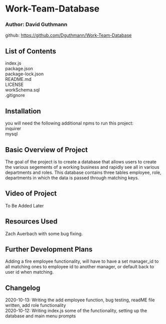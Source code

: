 # Work-Team-Database
### Author: David Guthmann

github: https://github.com/Dguthmann/Work-Team-Database  


## List of Contents

index.js  
package.json  
package-lock.json  
README.md    
LICENSE  
workSchema.sql  
.gitignore  


## Installation
you will need the following additional npms to run this project:  
inquirer  
mysql


## Basic Overview of Project

The goal of the project is to create a database that allows users to create the various segements of a working business and rapidly see all in various departments and roles. This database contains three tables employee, role, departments in which the data is passed through matching keys.  


## Video of Project

To Be Added Later


## Resources Used

Zach Auerbach with some bug fixing.


## Further Development Plans

Adding a fire employee functionality, will have to have a set manager_id to all matching ones to employee id to another manager, or default back to user id when matching.


## Changelog

2020-10-13: Writing the add employee function, bug testing, readME file written, add role functionality  
2020-10-12: Writing index.js some of the functionality, setting up the database and main menu prompts  